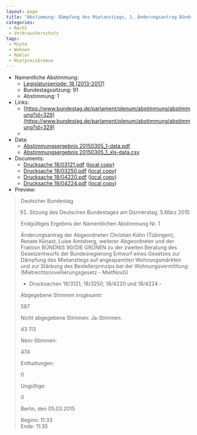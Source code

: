 ```yaml
---
layout: page
title: "Abstimmung: Dämpfung des Mietanstiegs, 1. Änderungsantrag Bündnis 90/Die Grünen"
categories:
 - Recht
 - Verbraucherschutz
tags:
 - Miete
 - Wohnen
 - Makler
 - Mietpreisbremse
---
```


* Namentliche Abstimmung:
    * [Legislaturperiode: 18 (2013-2017)](https://de.wikipedia.org/wiki/18._Deutscher_Bundestag)
    * Bundestagssitzung: 91
    * Abstimmung: 1
* Links: 
    * [https://www.bundestag.de/parlament/plenum/abstimmung/abstimmung?id=329](https://www.bundestag.de/parlament/plenum/abstimmung/abstimmung?id=329)
    * 
* Data: 
    * [Abstimmungsergebnis 20150305_1-data.pdf](/res/abstimmungsliste/20150305_1-data.pdf)
    * [Abstimmungsergebnis 20150305_1_xls-data.csv](/res/abstimmungsliste/analyses/20150305_1_xls-data.csv)
* Documents: 
    * [Drucksache 18/03121.pdf](http://dip21.bundestag.de/dip21/btd/18/031/1803121.pdf) ([local copy](/res/abstimmungsdaten/018-091-01/1803121.pdf))
    * [Drucksache 18/03250.pdf](http://dip21.bundestag.de/dip21/btd/18/032/1803250.pdf) ([local copy](/res/abstimmungsdaten/018-091-01/1803250.pdf))
    * [Drucksache 18/04220.pdf](http://dip21.bundestag.de/dip21/btd/18/042/1804220.pdf) ([local copy](/res/abstimmungsdaten/018-091-01/1804220.pdf))
    * [Drucksache 18/04224.pdf](http://dip21.bundestag.de/dip21/btd/18/042/1804224.pdf) ([local copy](/res/abstimmungsdaten/018-091-01/1804224.pdf))
* Preview: 
> Deutscher Bundestag
> 
> 91. Sitzung des Deutschen Bundestages
> am Donnerstag, 5.März 2015
> 
> Endgültiges Ergebnis der Namentlichen Abstimmung Nr. 1
> 
> Änderungsantrag der Abgeordneten Christian Kühn (Tübingen), Renate Künast, Luise
> Amtsberg, weiterer Abgeordneter und der Fraktion BÜNDNIS 90/DIE GRÜNEN
> zu der zweiten Beratung des Gesetzentwurfs der Bundesregierung
> Entwurf eines Gesetzes zur Dämpfung des Mietanstiegs auf angespannten
> Wohnungsmärkten und zur Stärkung des Bestellerprinzips bei der Wohnungsvermittlung
> (Mietrechtsnovellierungsgesetz - MietNovG)
> - Drucksachen 18/3121, 18/3250, 18/4220 und 18/4224 -
> 
> Abgegebene Stimmen insgesamt:
> 
> 587
> 
> Nicht abgegebene Stimmen:
> Ja-Stimmen:
> 
> 43
> 113
> 
> Nein-Stimmen:
> 
> 474
> 
> Enthaltungen:
> 
> 0
> 
> Ungültige:
> 
> 0
> 
> Berlin, den 05.03.2015
> 
> Beginn: 11:33  
> Ende: 11:35
